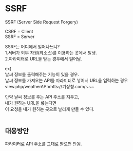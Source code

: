 # SSRF 

SSRF (Server Side Request Forgery)

CSRF = Client   
SSRF = Server

SSRF는 어디에서 일어나느냐?   
1.서버가 외부 자원(리소스)를 이용하는 곳에서 발생.   
2.파라미터로 URL을 받는 경우에서 일어남.

ex)   
날씨 정보를 출력해주는 기능이 있을 경우.   
날씨 정보를 가져오는 API를 파라미터로 넣어서 URL을 입력하는 경우   
view.php/weatherAPI=htts://기상청.com/~~~   

만약 날씨 정보를 주는 API 주소를 지우고,   
내가 원하는 URL을 넣는다면   
이 요청을 내가 원하는 곳으로 날리게 만들 수 있다.
</br>
</br>

## 대응방안

파라미터로 API 주소를 그대로 받으면 안됨.


